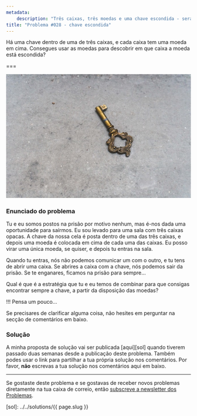 ```yaml
---
metadata:
    description: "Três caixas, três moedas e uma chave escondida - será que a consegues encontrar?"
title: "Problema #028 - chave escondida"
---
```


Há uma chave dentro de uma de três caixas, e cada caixa tem uma moeda em cima.
Consegues usar as moedas para descobrir em que caixa a moeda está escondida?

===

![Uma fotografia de uma chave, cortesia de Aneta Pawlik no site Unsplash.](thumbnail.jpg)

### Enunciado do problema

Tu e eu somos postos na prisão por motivo nenhum, mas é-nos dada uma oportunidade para
saírmos.
Eu sou levado para uma sala com três caixas opacas.
A chave da nossa cela é posta dentro de uma das três caixas, e depois uma moeda é
colocada em cima de cada uma das caixas.
Eu posso virar uma única moeda, se quiser, e depois tu entras na sala.

Quando tu entras, nós não podemos comunicar um com o outro, e tu tens de abrir uma
caixa.
Se abrires a caixa com a chave, nós podemos sair da prisão.
Se te enganares, ficamos na prisão para sempre...

Qual é que é a estratégia que tu e eu temos de combinar para que consigas encontrar
sempre a chave, a partir da disposição das moedas?

!!! Pensa um pouco...

Se precisares de clarificar alguma coisa, não hesites em perguntar na secção de comentários em baixo.



### Solução

A minha proposta de solução vai ser publicada [aqui][sol] quando tiverem passado duas semanas desde a publicação deste problema.
Também podes usar o link para partilhar a tua própria solução nos comentários. Por favor, **não** escrevas a tua solução nos comentários aqui em baixo.
<!--Podes encontrar a minha proposta de solução [aqui][sol], para confirmares a tua resposta.
Também podes usar o link para partilhar a tua própria solução nos comentários. Por favor, **não** escrevas a tua solução nos comentários aqui em baixo.-->

---

Se gostaste deste problema e se gostavas de receber novos problemas diretamente na tua caixa de correio, então [subscreve a newsletter dos Problemas][subscribe].

[subscribe]: https://mathspp.com/subscribe
[sol]: ../../solutions/{{ page.slug }}
